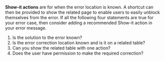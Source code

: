 **Show-it actions** are for when the error location is known. A shortcut can then be provided to show the related page to enable users to easily unblock themselves from the error. If all the following four statements are true for your error case, then consider adding a recommended Show-it action in your error message.

1. Is the solution to the error known?
2. Is the error correction location known and is it on a related table?
3. Can you show the related table with one action?
4. Does the user have permission to make the required correction?